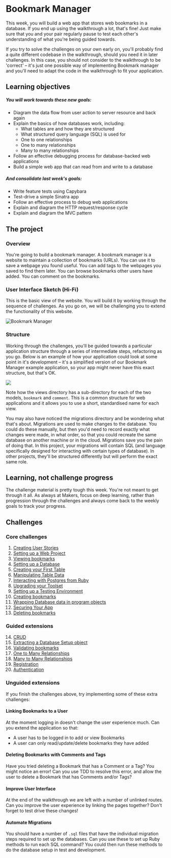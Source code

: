 # Bookmark Manager

This week, you will build a web app that stores web bookmarks in a database. If you end up using the walkthrough a lot, that's fine! Just make sure that you and your pair regularly pause to test each other's understanding of what you're being guided towards.

If you try to solve the challenges on your own early on, you'll probably find a quite different codebase in the walkthrough, should you need it in later challenges. In this case, you should not consider to the walkthrough to be 'correct' – it's just one possible way of implementing Bookmark manager and you'll need to adapt the code in the walkthrough to fit your application.

## Learning objectives
##### You will work towards these new goals:

* Diagram the data flow from user action to server resource and back again
* Explain the basics of how databases work, including:
   - What tables are and how they are structured
   - What structured query language (SQL) is used for
   - One to one relationships
   - One to many relationships
   - Many to many relationships
* Follow an effective debugging process for database-backed web applications
* Build a simple web app that can read from and write to a database

##### And consolidate last week's goals:

* Write feature tests using Capybara
* Test-drive a simple Sinatra app
* Follow an effective process to debug web applications
* Explain and diagram the HTTP request/response cycle
* Explain and diagram the MVC pattern

## The project

### Overview

You're going to build a bookmark manager.  A bookmark manager is a website to maintain a collection of bookmarks (URLs). You can use it to save a webpage you found useful. You can add tags to the webpages you saved to find them later. You can browse bookmarks other users have added. You can comment on the bookmarks.

### User Interface Sketch (Hi-Fi)

This is the basic view of the website. You will build it by working through the sequence of challenges. As you go on, we will be challenging you to extend the functionality of this website.

![](https://dchtm6r471mui.cloudfront.net/hackpad.com_jubMxdBrjni_p.52567_1380279073159_Screen%20Shot%202013-09-27%20at%2011.06.12.png "Bookmark Manager")

### Structure

Working through the challenges, you'll be guided towards a particular application structure through a series of intermediate steps, refactoring as you go. Below is an example of how your application could look at some point in it's development – it's a simplified version of our Bookmark Manager example application, so your app might never have this exact structure, but that's OK.

![](./images/example_structure.png)

Note how the views directory has a sub-directory for each of the two models, `bookmark` and `comment`. This is a common structure for web applications and it allows you to use a short, standardised name for each view.

You may also have noticed the migrations directory and be wondering what that's about. Migrations are used to make changes to the database. You could do these manually, but then you'd need to record exactly what changes were made, in what order, so that you could recreate the same database on another machine or in the cloud. Migrations save you the pain of doing that. In this project, your migrations will contain SQL (and language specifically designed for interacting with certain types of database). In other projects, they'll be structured differently but will perform the exact same role.

## Learning, not challenge progress

The challenge material is pretty tough this week. You're not meant to get through it all.  As always at Makers, focus on deep learning, rather than progression through the challenges and always come back to the weekly goals to track your progress.

## Challenges

### Core challenges
 1. [Creating User Stories](01_creating_user_stories.md)
 2. [Setting up a Web Project](02_setting_up_a_web_project.md)
 3. [Viewing bookmarks](03_viewing_bookmarks.md)
 4. [Setting up a Database](04_setting_up_a_database.md)
 5. [Creating your First Table](05_creating_your_first_table.md)
 6. [Manipulating Table Data](06_manipulating_table_data.md)
 7. [Interacting with Postgres from Ruby](07_interacting_with_postgres_from_ruby.md)
 8. [Upgrading your Toolset](08_upgrading_your_toolset.md)
 9. [Setting up a Testing Environment](09_setting_up_a_testing_environment.md)
 10. [Creating bookmarks](10_creating_bookmarks.md)
 11. [Wrapping Database data in program objects](11_wrapping_database_data_in_program_objects.md)
 12. [Securing Your App](./12_securing_your_app.md)
 13. [Deleting bookmarks](13_deleting_bookmarks.md)

### Guided extensions
 14. [CRUD](14_crud.md)
 15. [Extracting a Database Setup object](15_extracting_a_database_setup_object.md)
 16. [Validating bookmarks](16_validating_bookmarks.md)
 17. [One to Many Relationships](17_one_to_many_relations.md)
 18. [Many to Many Relationships](18_many_to_many_relationships.md)
 19. [Registration](19_registration.md)
 20. [Authentication](20_authentication.md)

### Unguided extensions

If you finish the challenges above, try implementing some of these extra challenges:

#### Linking Bookmarks to a User

At the moment logging in doesn't change the user experience much. Can you extend the application so that:

- A user has to be logged in to add or view Bookmarks
- A user can only read/update/delete bookmarks they have added

#### Deleting Bookmarks with Comments and Tags

Have you tried deleting a Bookmark that has a Comment or a Tag? You might notice an error!
Can you use TDD to resolve this error, and allow the user to delete a Bookmark that has Comments and/or Tags?

#### Improve User Interface

At the end of the walkthrough we are left with a number of unlinked routes. Can you improve the user experience by linking the pages together? Don't forget to test drive these changes!

#### Automate Migrations

You should have a number of `.sql` files that have the individual migration steps required to set up the databases. Can you use these to set up Ruby methods to run each SQL command? You could then run these methods to do the database setup in test and development.